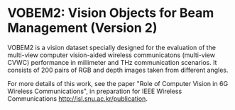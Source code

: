 # VOBEM2: Vision Objects for Beam Management (Version 2)

VOBEM2 is a vision dataset specially designed for the evaluation of the multi-view computer vision-aided wireless communicatons (multi-view CVWC) performance in millimeter and THz communication scenarios.
It consists of 200 pairs of RGB and depth images taken from different angles.

For more details of this work, see the paper "Role of Computer Vision in 6G Wireless Communications", in preparation for IEEE Wireless Communications http://isl.snu.ac.kr/publication.
